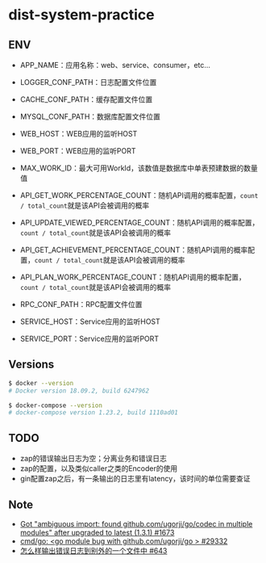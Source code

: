 dist-system-practice
====================

## ENV
* APP_NAME：应用名称：web、service、consumer，etc...
* LOGGER_CONF_PATH：日志配置文件位置
* CACHE_CONF_PATH：缓存配置文件位置
* MYSQL_CONF_PATH：数据库配置文件位置

* WEB_HOST：WEB应用的监听HOST
* WEB_PORT：WEB应用的监听PORT
* MAX_WORK_ID：最大可用WorkId，该数值是数据库中单表预建数据的数量值
* API_GET_WORK_PERCENTAGE_COUNT：随机API调用的概率配置，`count / total_count`就是该API会被调用的概率
* API_UPDATE_VIEWED_PERCENTAGE_COUNT：随机API调用的概率配置，`count / total_count`就是该API会被调用的概率
* API_GET_ACHIEVEMENT_PERCENTAGE_COUNT：随机API调用的概率配置，`count / total_count`就是该API会被调用的概率
* API_PLAN_WORK_PERCENTAGE_COUNT：随机API调用的概率配置，`count / total_count`就是该API会被调用的概率
* RPC_CONF_PATH：RPC配置文件位置

* SERVICE_HOST：Service应用的监听HOST
* SERVICE_PORT：Service应用的监听PORT

## Versions
```bash
$ docker --version
# Docker version 18.09.2, build 6247962

$ docker-compose --version
# docker-compose version 1.23.2, build 1110ad01
```

## TODO
* zap的错误输出日志为空；分离业务和错误日志
* zap的配置，以及类似caller之类的Encoder的使用
* gin配置zap之后，有一条输出的日志里有latency，该时间的单位需要查证

## Note
* [Got "ambiguous import: found github.com/ugorji/go/codec in multiple modules" after upgraded to latest (1.3.1) #1673](https://github.com/gin-gonic/gin/issues/1673#issuecomment-482023570)
* [cmd/go: <go module bug with github.com/ugorji/go > #29332](https://github.com/golang/go/issues/29332#issuecomment-448669442)
* [怎么样输出错误日志到别外的一个文件中 #643](https://github.com/uber-go/zap/issues/643)